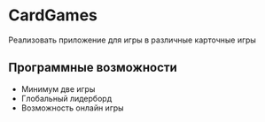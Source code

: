 # CardGames

Реализовать приложение для игры в различные карточные игры

## Программные возможности

* Минимум две игры
* Глобальный лидерборд
* Возможность онлайн игры
